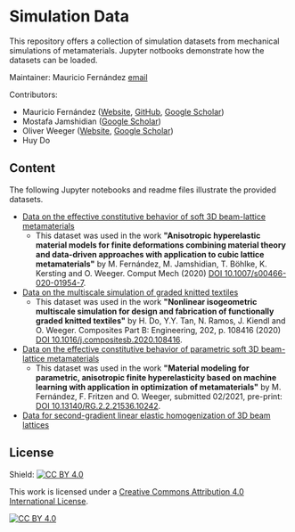 # Simulation Data

This repository offers a collection of simulation datasets from mechanical simulations of metamaterials. Jupyter notbooks demonstrate how the datasets can be loaded.

Maintainer: Mauricio Fernández [email](mailto:fernandez@cps.tu-darmstadt.de)

Contributors: 
* Mauricio Fernández ([Website](https://www.maschinenbau.tu-darmstadt.de/cps/department_cps/team_1/team_detail_184000.en.jsp),
[GitHub](https://github.com/mauricio-fernandez-l), 
[Google Scholar](https://scholar.google.com/citations?hl=en&user=pwQ_YNEAAAAJ&view_op=list_works&sortby=pubdate))
* Mostafa Jamshidian ([Google Scholar](https://scholar.google.com/citations?hl=en&user=oMXnfx8AAAAJ&view_op=list_works&sortby=pubdate#))
* Oliver Weeger ([Website](https://www.maschinenbau.tu-darmstadt.de/cps/department_cps/team_1/team_detail_167232.en.jsp), [Google Scholar](https://scholar.google.com/citations?hl=en&user=0tr3W5UAAAAJ&view_op=list_works&sortby=pubdate))
* Huy Do 
	
## Content

The following Jupyter notebooks and readme files illustrate the provided datasets. 

* [Data on the effective constitutive behavior of soft 3D beam-lattice metamaterials](data/soft_beam_lattice_metamaterials/soft_beam_lattice_metamaterials.ipynb)
	* This dataset was used in the work **"Anisotropic hyperelastic material models for finite deformations combining material theory and data-driven approaches with application to cubic lattice metamaterials"** by M. Fernández, M. Jamshidian, T. Böhlke, K. Kersting and O. Weeger. Comput Mech (2020) [DOI 10.1007/s00466-020-01954-7](https://doi.org/10.1007/s00466-020-01954-7). 
* [Data on the multiscale simulation of graded knitted textiles](data/graded_knitted_textiles)
	* This dataset was used in the work **"Nonlinear isogeometric multiscale simulation for design and fabrication of functionally graded knitted textiles"** by H. Do, Y.Y. Tan, N. Ramos, J. Kiendl and O. Weeger. Composites Part B: Engineering, 202, p. 108416 (2020) [DOI 10.1016/j.compositesb.2020.108416](http://doi.org/10.1016/j.compositesb.2020.108416). 
* [Data on the effective constitutive behavior of parametric soft 3D beam-lattice metamaterials](data/parametric_beam_lattice_metamaterials/parametric_beam_lattice_metamaterials.ipynb)
	* This dataset was used in the work **"Material modeling for parametric, anisotropic finite hyperelasticity based on machine learning with application in optimization of metamaterials"** by M. Fernández, F. Fritzen and O. Weeger, submitted 02/2021, pre-print: [DOI 10.13140/RG.2.2.21536.10242](http://doi.org/10.13140/RG.2.2.21536.10242).
* [Data for second-gradient linear elastic homogenization of 3D beam lattices](data/lattices_secondgradient_homogenization)

## License

Shield: [![CC BY 4.0][cc-by-shield]][cc-by]

This work is licensed under a
[Creative Commons Attribution 4.0 International License][cc-by].

[![CC BY 4.0][cc-by-image]][cc-by]

[cc-by]: http://creativecommons.org/licenses/by/4.0/
[cc-by-image]: https://i.creativecommons.org/l/by/4.0/88x31.png
[cc-by-shield]: https://img.shields.io/badge/License-CC%20BY%204.0-lightgrey.svg
